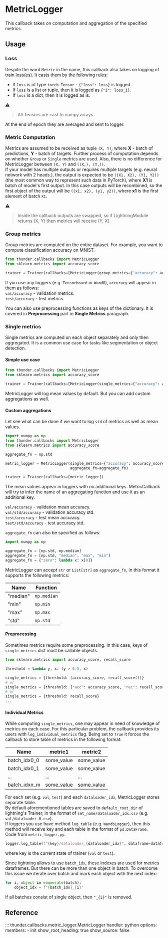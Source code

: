 # MetricLogger
This callback takes on computation and aggregation of the specified metrics.  

## Usage

### Loss
Despite the word `Metric` in the name, this callback also takes on logging of train
loss(es). It casts them by the following rules:  
- If `loss` is of type `torch.Tensor` - `{"loss": loss}` is logged.
- If `loss` is a list or tuple, then it is logged as `{"i": loss_i}`.
- If `loss` is a dict, then it is logged as is.  

:warning:  
> All Tensors are cast to numpy arrays.

At the end of epoch they are averaged and sent to logger.

### Metric Computation
Metrics are assumed to be received as tuple `(X, Y)`, where
**X** - batch of predictions, **Y** - batch of targets. 
Further process of computation depends on whether `Group` or `Single`
metrics are used. Also, there is no difference for MetricLogger between 
`(X, Y)` and `((X,), (Y,))`.  
If your model has multiple outputs or requires multiple targets
(e.g. neural network with 2 heads.), the output is expected to be
`((X1, X2), (Y1, Y2))` (the most common way to represent such data in PyTorch), where **X1** is batch of model's first output.
In this case outputs will be recombined, so the first object
of the output will be `((x1, x2), (y1, y2))`, where **x1** is the first
element of batch `X1`.  

:warning:  
> Inside the callback outputs are swapped, so if LightningModule returns
(X, Y) then metrics will receive (Y, X).

### Group metrics
Group metrics are computed on the entire dataset.
For example, you want to compute classification accuracy on MNIST.
```python
from thunder.callbacks import MetricLogger
from sklearn.metrics import accuracy_score

trainer = Trainer(callbacks=[MetricLogger(group_metrics={"accuracy": accuracy_score})])
```

If you use any loggers (e.g. `Tensorboard` or `WandB`), `accuracy` will appear in them as follows:  
`val/accuracy` - validation metrics.  
`test/accuracy` - test metrics.

You can also use preprocessing functions as keys of the dictionary. It is 
covered in **Preprocessing** part in **Single Metrics** paragraph.

### Single metrics
Single metrics are computed on each object separately and only then aggregated.
It is a common use case for tasks like segmentation or object detection.
#### Simple use case
```python
from thunder.callbacks import MetricLogger
from sklearn.metrics import accuracy_score

trainer = Trainer(callbacks=[MetricLogger(single_metrics={"accuracy": accuracy_score})])
```
MetricLogger will log mean values by default. But you can add custom aggregations as well.
#### Custom aggregations
Let see what can be done if we want to log `std` of metrics as well as mean values.
```python
import numpy as np
from thunder.callbacks import MetricLogger
from sklearn.metrics import accuracy_score

aggregate_fn = np.std

metric_logger = MetricLogger(single_metrics={"accuracy": accuracy_score},
                             aggregate_fn=aggregate_fn) 

trainer = Trainer(callbacks=[metric_logger])
```
The mean values appear in loggers with no additional keys. 
MetricCallback will try to infer the name of an aggregating function
and use it as an additional key.

`val/accuracy` - validation mean accuracy.  
`val/std/accuracy` - validation accuracy std.  
`test/accuracy` - test mean accuracy.  
`test/std/accuracy` - test accuracy std.

`aggregate_fn` can also be specified as follows:

```python
import numpy as np

aggregate_fn = [np.std, np.median]
aggregate_fn = [np.std, "median", "max", "min"]
aggregate_fn = {"zero": lambda x: x[0]}
```
MetricLogger can accept `str` or `List[str]` as `aggregate_fn`, 
in this format it supports the following metrics:

| Name     | Function    |  
|----------|-------------|
| "median" | `np.median` |  
| "min"    | `np.min`    |  
| "max"    | `np.max`    |
| "std"    | `np.std`    |

#### Preprocessing
Sometimes metrics require some preprocessing. In this case, keys of `single_metrics` dict
must be callable objects.
```python
from sklearn.metrics import accuracy_score, recall_score

threshold = lambda y, x: (y > 0.5, x)

single_metrics = {threshold: [accuracy_score, recall_score()]} 
# or
single_metrics = {threshold: {"acc": accuracy_score, "rec": recall_score}}
# or
single_metrics = {threshold: recall_score}
...
```
#### Individual Metrics
While computing `single_metrics`, one may appear in need of knowledge of metrics on each case.
For this particular problem, the callback provides its users with `log_individual_metrics`
flag. Being set to `True` it forces the callback to store table of metrics in the following format:

| Name         | metric1    | metric2     |  
|--------------|------------|-------------|
| batch_idx0_0 |     some_value      | some_value |  
| batch_idx0_1 | some_value          | some_value    |  
| ...          | ...        | ...         |
| batch_idxn_m | some_value | some_value  |

For each set (e.g. `val`, `test`) and each `dataloader_idx`, MetricLogger stores separate table.  
By default aforementioned tables are saved to `default_root_dir` of lightning's Trainer, in the format of
`set_name/dataloader_idx.csv` (e.g. `val/dataloader_0.csv`).  
If loggers you use have method `log_table` (e.g. `WandbLogger`), 
then this method will receive key and each table in the format of `pd.DataFrame`.  
Code from `metric_logger.py`:
```python
logger.log_table(f"{key}/dataloader_{dataloader_idx}", dataframe=dataframe)
```
where key is the current state of trainer (`val` or `test`).  

Since lightning allows to use `batch_idx`, these indexes are used for metrics dataframes.
But there can be more than one object in batch. To overcome this issue we iterate over batch
and mark each object with the next index: 
```python
for i, object in enumerate(batch):
    object_idx = f"{batch_idx}_{i}"
```
If all batches consist of single object, then `"_{i}"` is removed.


## Reference
::: thunder.callbacks.metric_logger.MetricLogger
    handler: python
    options:
      members:
        - init
      show_root_heading: true
      show_source: false
